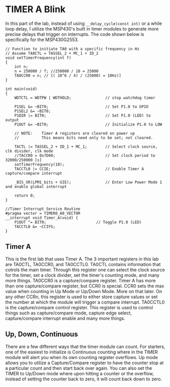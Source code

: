 # TIMER A Blink
In this part of the lab, instead of using ```__delay_cycle(const int)``` or a while loop delay, I utilize the MSP430's built in timer modules to generate more precise delays that trigger on interrupts. The code shown below is specifically for the MSP430G2553.

```
// Function to initiate TA0 with a specific frequency in Hz
// Assume TA0CTL = TASSEL_2 + MC_1 + ID_2
void setTimerFrequency(int f)
{
    int n;
    n = 250000 / f; //250000 / 10 = 25000
    TA0CCR0 = n; // [( 10^6 / 4) / (25000) = 10Hz)]
}

int main(void)
{
	WDTCTL = WDTPW | WDTHOLD;				// stop watchdog timer
	
	P1SEL &= ~BIT0;							// Set P1.0 to GPIO
	P1SEL2 &= ~BIT0;
	P1DIR |= BIT0;							// Set P1.0 (LED) to output
	P1OUT &= ~BIT0;							// Initialize P1.0 to LOW

	// NOTE: 	Timer A registers are cleared on power up
	//			This means bits need only to be set; not cleared.

	TACTL |= TASSEL_2 + ID_1 + MC_1;		// Select clock source, clk divider, clk mode
	//TACCR0 = 0x7D00;						// Set clock period to 32000/250000 [s]
	setTimerFrequency(10);
	TACCTL0 |= CCIE;						// Enable Timer A capture/compare interrupt

	_BIS_SR(LPM1_bits + GIE);				// Enter Low Power Mode 1 and enable global interrupt

	return 0;
}

//Timer Interrupt Service Routine
#pragma vector = TIMER0_A0_VECTOR
__interrupt void Timer_A(void) {
	P1OUT ^= BIT0; 						// Toggle P1.0 (LED)
	TACCTL0 &= ~CCIFG;
}
```
## Timer A
This is the first lab that uses Timer A. The 3 important registers in this lab are TA0CTL, TA0CCR0, and TA0CCTL0. TA0CTL contains information that cotrols the main timer. Through this register one can select the clock source for the timer, set a clock divider, set the timer's counting mode, and many more things. TA0CCR0 is a capture/compare register. Timer A has more than one capture/compare register, but CCR0 is special. CCR0 sets the max value when counting in Up Mode or Up/Down Mode. More on that later. On any other CCRn, this register is used to either store capture values or set the number at which the module will trigger a compare interrupt. TA0CCTL0 is the capture/compare control register. This register is used to control things such as capture/compare mode, capture edge select, capture/compare interrupt enable and many more things.

## Up, Down, Continuous 
There are a few different ways that the timer module can count. For starters, one of the easiest to initialize is Continuous counting where in the TIMER module will alert you when its own counting register overflows. Up mode allows you to utilize a Capture/Compare register to have the counter stop at a particular count and then start back over again. You can also set the TIMER to Up/Down mode where upon hitting a counter or the overflow, instead of setting the counter back to zero, it will count back down to zero. 
